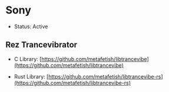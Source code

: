# Sony

* Status: Active

## Rez Trancevibrator

* C Library: [https://github.com/metafetish/libtrancevibe](https://github.com/metafetish/libtrancevibe)

* Rust Library: [https://github.com/metafetish/libtrancevibe-rs](https://github.com/metafetish/libtrancevibe-rs)



